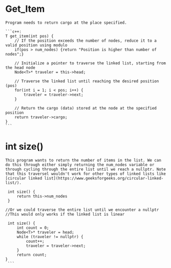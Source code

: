 # Get_Item
    Program needs to return cargo at the place specified.

    ```c++:
    T get_item(int pos) {
        // If the position exceeds the number of nodes, reduce it to a valid position using modulo
        if(pos > num_nodes) {return "Position is higher than number of nodes";}

        // Initialize a pointer to traverse the linked list, starting from the head node
        Node<T>* traveler = this->head;

        // Traverse the linked list until reaching the desired position (pos)
        for(int i = 1; i < pos; i++) {
            traveler = traveler->next;
        }

        // Return the cargo (data) stored at the node at the specified position
        return traveler->cargo;
    }
    ```

# int size()

    This program wants to return the number of items in the list. We can do this through either simply returning the num_nodes variable or through cycling through the entire list until we reach a nullptr. Note that this traversel wouldn't work for other types of linked lists like [circular linked list](https://www.geeksforgeeks.org/circular-linked-list/).
   ```c++:
    int size() {
        return this->num_nodes
    }

//Or we could traverse the entire list until we encounter a nullptr
//This would only works if the linked list is linear

    int size() {
        int count = 0;
        Node<T>* traveler = head;
        while (traveler != nullptr) {
            count++;
            traveler = traveler->next;
        }
        return count;
   }
    ```
